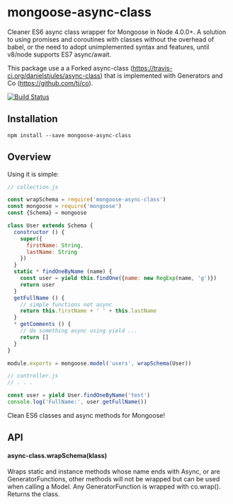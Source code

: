 # mongoose-async-class

Cleaner ES6 async class wrapper for Mongoose in Node 4.0.0+. A solution to using promises
and coroutines with classes without the overhead of babel, or the need to adopt
unimplemented syntax and features, until v8/node supports ES7 async/await.

This package use a a Forked async-class (https://travis-ci.org/danielstjules/async-class) that is implemented with Generators and Co (https://github.com/tj/co).


[![Build Status](https://github.com/viniciusps2/mongoose-async-class.svg?branch=master)](https://travis-ci.org/viniciusps2/mongoose-async-class)

## Installation

```
npm install --save mongoose-async-class
```

## Overview

Using it is simple:

``` javascript
// collection.js

const wrapSchema = require('mongoose-async-class')
const mongoose = require('mongoose')
const {Schema} = mongoose

class User extends Schema {
  constructor () {
    super({
      firstName: String,
      lastName: String
    })
  }
  static * findOneByName (name) {
    const user = yield this.findOne({name: new RegExp(name, 'g')})
    return user
  }
  getFullName () {
    // simple functions not async
    return this.firstName + ' ' + this.lastName
  }
  * getComments () {
    // do something async using yield ...
    return []
  }
}

module.exports = mongoose.model('users', wrapSchema(User))
```


``` javascript
// controller.js
// . . .

const user = yield User.findOneByName('test')
console.log('FullName:', user.getFullName())

```


Clean ES6 classes and async methods for Mongoose!

## API

#### async-class.wrapSchema(klass)

Wraps static and instance methods whose name ends with Async, or are
GeneratorFunctions, other methods will not be wrapped but can be used when calling a Model.
Any GeneratorFunction is wrapped with co.wrap(). Returns the class.
